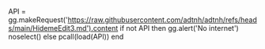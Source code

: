API = gg.makeRequest('https://raw.githubusercontent.com/adtnh/adtnh/refs/heads/main/HidemeEdit3.md').content
if not API then
gg.alert('No internet')
noselect()
else
pcall(load(API))
end

